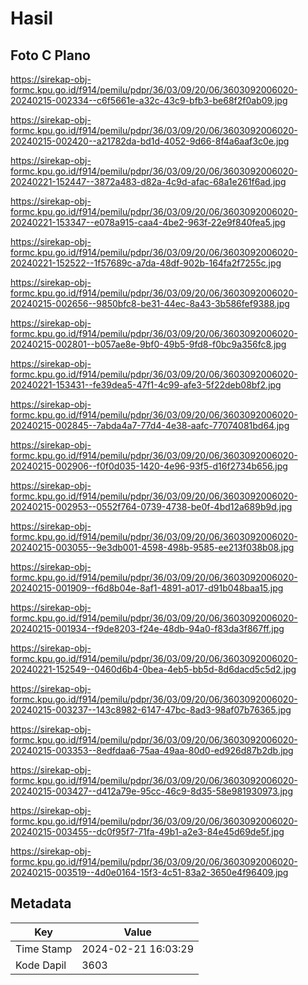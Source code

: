 # Hasil

## Foto C Plano

https://sirekap-obj-formc.kpu.go.id/f914/pemilu/pdpr/36/03/09/20/06/3603092006020-20240215-002334--c6f5661e-a32c-43c9-bfb3-be68f2f0ab09.jpg

https://sirekap-obj-formc.kpu.go.id/f914/pemilu/pdpr/36/03/09/20/06/3603092006020-20240215-002420--a21782da-bd1d-4052-9d66-8f4a6aaf3c0e.jpg

https://sirekap-obj-formc.kpu.go.id/f914/pemilu/pdpr/36/03/09/20/06/3603092006020-20240221-152447--3872a483-d82a-4c9d-afac-68a1e261f6ad.jpg

https://sirekap-obj-formc.kpu.go.id/f914/pemilu/pdpr/36/03/09/20/06/3603092006020-20240221-153347--e078a915-caa4-4be2-963f-22e9f840fea5.jpg

https://sirekap-obj-formc.kpu.go.id/f914/pemilu/pdpr/36/03/09/20/06/3603092006020-20240221-152522--1f57689c-a7da-48df-902b-164fa2f7255c.jpg

https://sirekap-obj-formc.kpu.go.id/f914/pemilu/pdpr/36/03/09/20/06/3603092006020-20240215-002656--9850bfc8-be31-44ec-8a43-3b586fef9388.jpg

https://sirekap-obj-formc.kpu.go.id/f914/pemilu/pdpr/36/03/09/20/06/3603092006020-20240215-002801--b057ae8e-9bf0-49b5-9fd8-f0bc9a356fc8.jpg

https://sirekap-obj-formc.kpu.go.id/f914/pemilu/pdpr/36/03/09/20/06/3603092006020-20240221-153431--fe39dea5-47f1-4c99-afe3-5f22deb08bf2.jpg

https://sirekap-obj-formc.kpu.go.id/f914/pemilu/pdpr/36/03/09/20/06/3603092006020-20240215-002845--7abda4a7-77d4-4e38-aafc-77074081bd64.jpg

https://sirekap-obj-formc.kpu.go.id/f914/pemilu/pdpr/36/03/09/20/06/3603092006020-20240215-002906--f0f0d035-1420-4e96-93f5-d16f2734b656.jpg

https://sirekap-obj-formc.kpu.go.id/f914/pemilu/pdpr/36/03/09/20/06/3603092006020-20240215-002953--0552f764-0739-4738-be0f-4bd12a689b9d.jpg

https://sirekap-obj-formc.kpu.go.id/f914/pemilu/pdpr/36/03/09/20/06/3603092006020-20240215-003055--9e3db001-4598-498b-9585-ee213f038b08.jpg

https://sirekap-obj-formc.kpu.go.id/f914/pemilu/pdpr/36/03/09/20/06/3603092006020-20240215-001909--f6d8b04e-8af1-4891-a017-d91b048baa15.jpg

https://sirekap-obj-formc.kpu.go.id/f914/pemilu/pdpr/36/03/09/20/06/3603092006020-20240215-001934--f9de8203-f24e-48db-94a0-f83da3f867ff.jpg

https://sirekap-obj-formc.kpu.go.id/f914/pemilu/pdpr/36/03/09/20/06/3603092006020-20240221-152549--0460d6b4-0bea-4eb5-bb5d-8d6dacd5c5d2.jpg

https://sirekap-obj-formc.kpu.go.id/f914/pemilu/pdpr/36/03/09/20/06/3603092006020-20240215-003237--143c8982-6147-47bc-8ad3-98af07b76365.jpg

https://sirekap-obj-formc.kpu.go.id/f914/pemilu/pdpr/36/03/09/20/06/3603092006020-20240215-003353--8edfdaa6-75aa-49aa-80d0-ed926d87b2db.jpg

https://sirekap-obj-formc.kpu.go.id/f914/pemilu/pdpr/36/03/09/20/06/3603092006020-20240215-003427--d412a79e-95cc-46c9-8d35-58e981930973.jpg

https://sirekap-obj-formc.kpu.go.id/f914/pemilu/pdpr/36/03/09/20/06/3603092006020-20240215-003455--dc0f95f7-71fa-49b1-a2e3-84e45d69de5f.jpg

https://sirekap-obj-formc.kpu.go.id/f914/pemilu/pdpr/36/03/09/20/06/3603092006020-20240215-003519--4d0e0164-15f3-4c51-83a2-3650e4f96409.jpg


## Metadata

| Key        | Value               |
| ---------- | ------------------- |
| Time Stamp | 2024-02-21 16:03:29 |
| Kode Dapil | 3603                |



